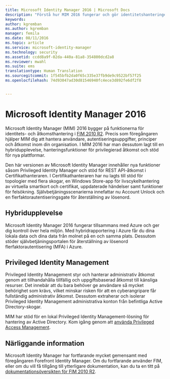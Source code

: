```yaml
---
title: Microsoft Identity Manager 2016 | Microsoft Docs
description: "Förstå hur MIM 2016 fungerar och gör identitetshanteringen säkrare och enklare både lokalt och i molnet."
keywords: 
author: kgremban
ms.author: kgremban
manager: femila
ms.date: 08/11/2016
ms.topic: article
ms.service: microsoft-identity-manager
ms.technology: security
ms.assetid: ccdd8a9f-02da-440a-81a8-354800dcd2a8
ms.reviewer: mwahl
ms.suite: ems
translationtype: Human Translation
ms.sourcegitcommit: 1f545bfb2da0f65c335e37fb9de9c9522bf57f25
ms.openlocfilehash: 74d93047ad30d81546940fc4ece3d892fe6df2f8


---
```


# <a name="microsoft-identity-manager-2016"></a>Microsoft Identity Manager 2016
Microsoft Identity Manager (MIM) 2016 bygger på funktionerna för identitets- och åtkomsthantering i [FIM 2010 R2](https://technet.microsoft.com/library/jj133885.aspx). Precis som föregångaren hjälper MIM dig att hantera användare, autentiseringsuppgifter, principer och åtkomst inom din organisation.  I MIM 2016 har man dessutom lagt till en hybridupplevelse, hanteringsfunktioner för privilegierad åtkomst och stöd för nya plattformar.

Den här versionen av Microsoft Identity Manager innehåller nya funktioner såsom Privileged Identity Manager och stöd för REST API-åtkomst i Certifikathanteraren. I Certifikathanteraren har nu lagts till stöd för topologier med flera skogar, en Windows Store-app för livscykelhantering av virtuella smartkort och certifikat, uppdaterade händelser samt funktioner för felsökning. Självbetjäningsscenarierna innefattar nu Account Unlock och en flerfaktorautentiseringsgate för återställning av lösenord.

## <a name="hybrid-experience"></a>Hybridupplevelse
Microsoft Identity Manager 2016 fungerar tillsammans med Azure och ger dig kontroll över hela miljön. Med hybridrapportering i Azure får du dina lokala data och dina data från molnet på en och samma plats. Dessutom stöder självbetjäningsportalen för återställning av lösenord flerfaktorautentisering (MFA) i Azure.

## <a name="privileged-identity-management"></a>Privileged Identity Management
Privileged Identity Management styr och hanterar administrativ åtkomst genom att tillhandahålla tillfällig och uppgiftsbaserad åtkomst till känsliga resurser. Det innebär att du bara behöver ge användare så mycket behörighet som krävs, vilket minskar risken för att en cyberangripare får fullständig administrativ åtkomst. Dessutom extraherar och isolerar Privileged Identity Management administrativa konton från befintliga Active Directory-skogar.

MIM har stöd för en lokal Privileged Identity Management-lösning för hantering av Active Directory. Kom igång genom att [använda Privileged Access Management](/microsoft-identity-manager/pam/privileged-identity-management-for-active-directory-domain-services).

## <a name="related-topics"></a>Närliggande information
Microsoft Identity Manager har fortfarande mycket gemensamt med föregångaren Forefront Identity Manager. Om du fortfarande använder FIM, eller om du vill få tillgång till ytterligare dokumentation, kan du ta en titt på [dokumentationsöversikten för FIM 2010 R2](https://technet.microsoft.com/library/jj133885.aspx).



<!--HONumber=Nov16_HO2-->


